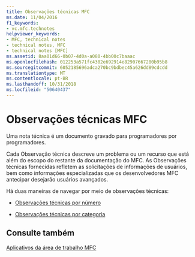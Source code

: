 ```yaml
---
title: Observações técnicas MFC
ms.date: 11/04/2016
f1_keywords:
- vc.mfc.technotes
helpviewer_keywords:
- MFC, technical notes
- technical notes, MFC
- technical notes [MFC]
ms.assetid: 8aa01d66-0b07-4d0a-a080-4bb00c7baaac
ms.openlocfilehash: 012253a571fc4302e692914e82907667280b95b8
ms.sourcegitcommit: 6052185696adca270bc9bdbec45a626dd89cdcdd
ms.translationtype: MT
ms.contentlocale: pt-BR
ms.lasthandoff: 10/31/2018
ms.locfileid: "50640437"
---
```

# <a name="mfc-technical-notes"></a>Observações técnicas MFC

Uma nota técnica é um documento gravado para programadores por programadores.

Cada Observação técnica descreve um problema ou um recurso que está além do escopo do restante da documentação do MFC. As Observações técnicas fornecidas refletem as solicitações de informações de usuários, bem como informações especializadas que os desenvolvedores MFC antecipar desejarão usuários avançados.

Há duas maneiras de navegar por meio de observações técnicas:

- [Observações técnicas por número](../mfc/technical-notes-by-number.md)

- [Observações técnicas por categoria](../mfc/technical-notes-by-category.md)

## <a name="see-also"></a>Consulte também

[Aplicativos da área de trabalho MFC](../mfc/mfc-desktop-applications.md)

